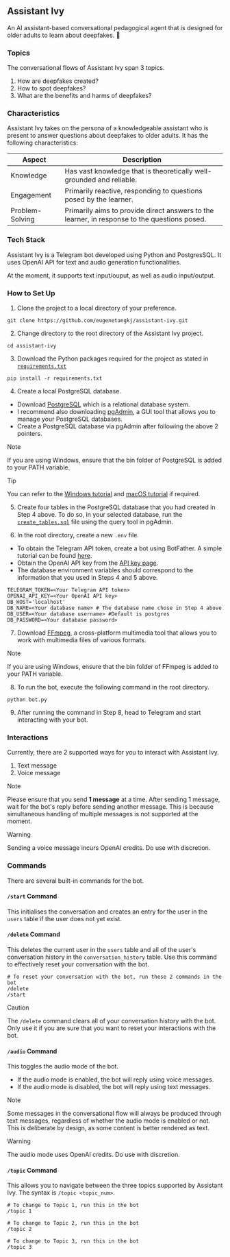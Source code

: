 ## Assistant Ivy
An AI assistant-based conversational pedagogical agent that is designed for older adults to learn about deepfakes. 🤖

### Topics
The conversational flows of Assistant Ivy span 3 topics.

1. How are deepfakes created?
2. How to spot deepfakes?
3. What are the benefits and harms of deepfakes?


### Characteristics
Assistant Ivy takes on the persona of a knowledgeable assistant who is present to answer questions about deepfakes to older adults. It has the following characteristics:

| Aspect          | Description                                                                                  |
|-----------------|----------------------------------------------------------------------------------------------|
| Knowledge       | Has vast knowledge that is theoretically well-grounded and reliable.                         |
| Engagement      | Primarily reactive, responding to questions posed by the learner.                            |
| Problem-Solving | Primarily aims to provide direct answers to the learner, in response to the questions posed. |


### Tech Stack
Assistant Ivy is a Telegram bot developed using Python and PostgresSQL. It uses OpenAI API for text and audio generation functionalities.

At the moment, it supports text input/ouput, as well as audio input/output.


### How to Set Up
1. Clone the project to a local directory of your preference.

```
git clone https://github.com/eugenetangkj/assistant-ivy.git
```

2. Change directory to the root directory of the Assistant Ivy project.
```
cd assistant-ivy
```

3. Download the Python packages required for the project as stated in [`requirements.txt`](requirements.txt)

```
pip install -r requirements.txt
```

4. Create a local PostgreSQL database.

- Download [PostgreSQL](https://www.postgresql.org/download/) which is a relational database system.
- I recommend also downloading [pgAdmin](https://www.pgadmin.org/download/), a GUI tool that allows you to manage your PostgreSQL databases. 
- Create a PostgreSQL database via pgAdmin after following the above 2 pointers.

> [!NOTE]
> If you are using Windows, ensure that the bin folder of PostgreSQL is added to your PATH variable.

> [!TIP]
> You can refer to the [Windows tutorial](https://www.youtube.com/watch?v=v1d2Fa9FPOQ) and [macOS tutorial](https://www.youtube.com/watch?v=fy-42clnbmc) if required.


5. Create four tables in the PostgreSQL database that you had created in Step 4 above. To do so, in your selected database, run the [`create_tables.sql`](/sql_files/create_tables.sql) file using the query tool in pgAdmin.


6. In the root directory, create a new `.env` file.
- To obtain the Telegram API token, create a bot using BotFather. A simple tutorial can be found [here](https://medium.com/@Elhazin/creating-a-telegram-bot-55e6ca4e337d).
- Obtain the OpenAI API key from the [API key page](https://help.openai.com/en/articles/4936850-where-do-i-find-my-openai-api-key).
- The database environment variables should correspond to the information that you used in Steps 4 and 5 above. 

```
TELEGRAM_TOKEN=<Your Telegram API token>
OPENAI_API_KEY=<Your OpenAI API key>
DB_HOST='localhost'
DB_NAME=<Your database name> # The database name chose in Step 4 above
DB_USER=<Your database username> #Default is postgres
DB_PASSWORD=<Your database password>
```

7. Download [FFmpeg](https://www.ffmpeg.org/download.html), a cross-platform multimedia tool that allows you to work with multimedia files of various formats.

> [!NOTE]
> If you are using Windows, ensure that the bin folder of FFmpeg is added to your PATH variable.

8. To run the bot, execute the following command in the root directory.
```
python bot.py
```

9. After running the command in Step 8, head to Telegram and start interacting with your bot.

### Interactions
Currently, there are 2 supported ways for you to interact with Assistant Ivy.
1. Text message
2. Voice message

> [!NOTE]
> Please ensure that you send **1 message** at a time. After sending 1 message, wait for the bot's reply before sending another message. This is because simultaneous handling of multiple messages is not supported at the moment.

> [!WARNING]
> Sending a voice message incurs OpenAI credits. Do use with discretion.


### Commands
There are several built-in commands for the bot.

#### `/start` Command
This initialises the conversation and creates an entry for the user in the `users` table if the user does not yet exist.

#### `/delete` Command
This deletes the current user in the `users` table and all of the user's conversation history in the `conversation_history` table. Use this command to effectively reset your conversation with the bot.

```
# To reset your conversation with the bot, run these 2 commands in the bot
/delete
/start
```

> [!CAUTION]
> The `/delete` command clears all of your conversation history with the bot. Only use it if you are sure that you want to reset your interactions with the bot.

#### `/audio` Command
This toggles the audio mode of the bot.
- If the audio mode is enabled, the bot will reply using voice messages.
- If the audio mode is disabled, the bot will reply using text messages.

> [!NOTE]
> Some messages in the conversational flow will always be produced through text messages, regardless of whether the audio mode is enabled or not. This is deliberate by design, as some content is better rendered as text.

> [!WARNING]
> The audio mode uses OpenAI credits. Do use with discretion.

#### `/topic` Command
This allows you to navigate between the three topics supported by Assistant Ivy. The syntax is `/topic <topic_num>`.
```
# To change to Topic 1, run this in the bot
/topic 1

# To change to Topic 2, run this in the bot
/topic 2

# To change to Topic 3, run this in the bot
/topic 3
```